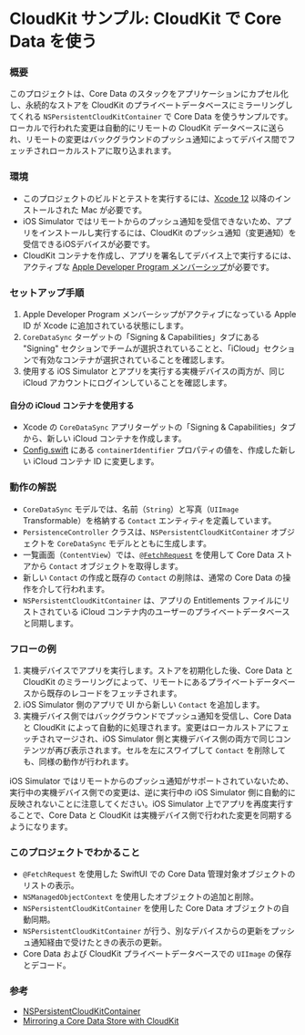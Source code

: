 # CloudKit サンプル: CloudKit で Core Data を使う

### 概要

このプロジェクトは、Core Data のスタックをアプリケーションにカプセル化し、永続的なストアを CloudKit のプライベートデータベースにミラーリングしてくれる `NSPersistentCloudKitContainer` で Core Data を使うサンプルです。ローカルで行われた変更は自動的にリモートの CloudKit データベースに送られ、リモートの変更はバックグラウンドのプッシュ通知によってデバイス間でフェッチされローカルストアに取り込まれます。

### 環境

* このプロジェクトのビルドとテストを実行するには、[Xcode 12](https://developer.apple.com/xcode/) 以降のインストールされた Mac が必要です。
* iOS Simulator ではリモートからのプッシュ通知を受信できないため、アプリをインストールし実行するには、CloudKit のプッシュ通知（変更通知）を受信できるiOSデバイスが必要です。
* CloudKit コンテナを作成し、アプリを署名してデバイス上で実行するには、アクティブな [Apple Developer Program メンバーシップ](https://developer.apple.com/support/compare-memberships/)が必要です。

### セットアップ手順

1. Apple Developer Program メンバーシップがアクティブになっている Apple ID が Xcode に追加されている状態にします。
1. `CoreDataSync` ターゲットの「Signing & Capabilities」タブにある "Signing" セクションでチームが選択されていることと、「iCloud」セクションで有効なコンテナが選択されていることを確認します。
1. 使用する iOS Simulator とアプリを実行する実機デバイスの両方が、同じ iCloud アカウントにログインしていることを確認します。

#### 自分の iCloud コンテナを使用する

* Xcode の `CoreDataSync` アプリターゲットの「Signing & Capabilities」タブから、新しい iCloud コンテナを作成します。
* [Config.swift](CoreDataSync/App/Config.swift) にある `containerIdentifier` プロパティの値を、作成した新しい iCloud コンテナ ID に変更します。

### 動作の解説

* `CoreDataSync` モデルでは、名前（`String`）と写真（`UIImage` Transformable）を格納する `Contact` エンティティを定義しています。
* `PersistenceController` クラスは、`NSPersistentCloudKitContainer` オブジェクトを `CoreDataSync` モデルとともに生成します。
* 一覧画面（`ContentView`）では、[`@FetchRequest`](https://developer.apple.com/documentation/swiftui/fetchrequest) を使用して Core Data ストアから `Contact` オブジェクトを取得します。
* 新しい `Contact` の作成と既存の `Contact` の削除は、通常の Core Data の操作を介して行われます。
* `NSPersistentCloudKitContainer` は、アプリの Entitlements ファイルにリストされている iCloud コンテナ内のユーザーのプライベートデータベースと同期します。

### フローの例

1. 実機デバイスでアプリを実行します。ストアを初期化した後、Core Data と CloudKit のミラーリングによって、リモートにあるプライベートデータベースから既存のレコードをフェッチされます。
1. iOS Simulator 側のアプリで UI から新しい `Contact` を追加します。
1. 実機デバイス側ではバックグラウンドでプッシュ通知を受信し、Core Data と CloudKit によって自動的に処理されます。変更はローカルストアにフェッチされマージされ、iOS Simulator 側と実機デバイス側の両方で同じコンテンツが再び表示されます。セルを左にスワイプして `Contact` を削除しても、同様の動作が行われます。

iOS Simulator ではリモートからのプッシュ通知がサポートされていないため、実行中の実機デバイス側での変更は、逆に実行中の iOS Simulator 側に自動的に反映されないことに注意してください。iOS Simulator 上でアプリを再度実行することで、Core Data と CloudKit は実機デバイス側で行われた変更を同期するようになります。

### このプロジェクトでわかること

* `@FetchRequest` を使用した SwiftUI での Core Data 管理対象オブジェクトのリストの表示。
* `NSManagedObjectContext` を使用したオブジェクトの追加と削除。
* `NSPersistentCloudKitContainer` を使用した Core Data オブジェクトの自動同期。
* `NSPersistentCloudKitContainer` が行う、別なデバイスからの更新をプッシュ通知経由で受けたときの表示の更新。
* Core Data および CloudKit プライベートデータベースでの `UIImage` の保存とデコード。

### 参考

* [NSPersistentCloudKitContainer](https://developer.apple.com/documentation/coredata/nspersistentcloudkitcontainer)
* [Mirroring a Core Data Store with CloudKit](https://developer.apple.com/documentation/coredata/mirroring_a_core_data_store_with_cloudkit)
